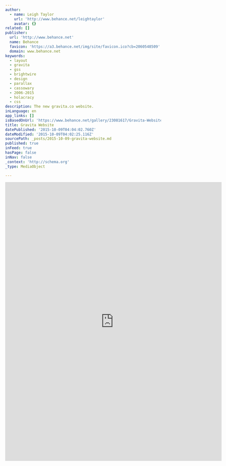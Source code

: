 ```yaml
---
author:
  - name: Leigh Taylor
    url: 'http://www.behance.net/leightaylor'
    avatar: {}
related: []
publisher:
  url: 'http://www.behance.net'
  name: Behance
  favicon: 'https://a3.behance.net/img/site/favicon.ico?cb=2060548509'
  domain: www.behance.net
keywords:
  - layout
  - gravita
  - gss
  - brightwire
  - design
  - parallax
  - cassowary
  - 2006-2015
  - holacracy
  - css
description: The new gravita.co website.
inLanguage: en
app_links: []
isBasedOnUrl: 'https://www.behance.net/gallery/23081617/Gravita-Website'
title: Gravita Website
datePublished: '2015-10-09T04:04:02.760Z'
dateModified: '2015-10-09T04:02:25.116Z'
sourcePath: _posts/2015-10-09-gravita-website.md
published: true
inFeed: true
hasPage: false
inNav: false
_context: 'http://schema.org'
_type: MediaObject

---
```

<iframe src="https://cdn.embedly.com/widgets/media.html?src=https%3A%2F%2Fwww.behance.net%2Fgallery%2F23081617%2FGravita-Website%3Fiframe%3D1&amp;url=https%3A%2F%2Fwww.behance.net%2Fgallery%2F23081617%2FGravita-Website&amp;image=https%3A%2F%2Fmir-s3-cdn-cf.behance.net%2Fprojects%2F404%2F23081617.54c62df0314a0.png&amp;key=b7d04c9b404c499eba89ee7072e1c4f7&amp;type=text%2Fhtml&amp;scroll=auto&amp;schema=behance" width="700" height="900" scrolling="auto" frameborder="0" allowfullscreen="allowfullscreen" style=""></iframe>